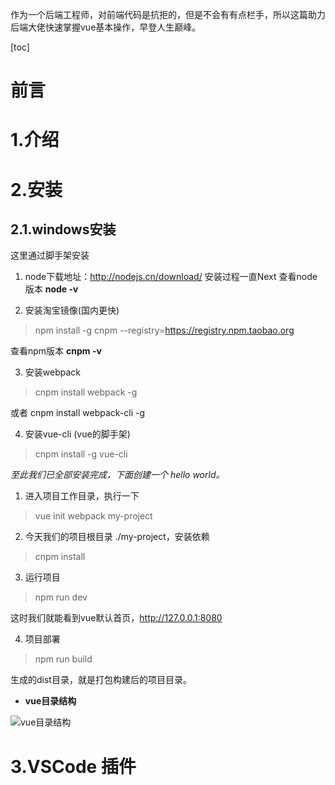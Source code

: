 作为一个后端工程师，对前端代码是抗拒的，但是不会有有点栏手，所以这篇助力后端大佬快速掌握vue基本操作，早登人生巅峰。

[toc]

# 前言

# 1.介绍
# 2.安装
## 2.1.windows安装
这里通过脚手架安装
1. node下载地址：http://nodejs.cn/download/
	安装过程一直Next
	查看node版本 **node -v**

2. 安装淘宝镜像(国内更快)

> npm install -g cnpm --registry=https://registry.npm.taobao.org

查看npm版本 **cnpm -v**

3. 安装webpack

> cnpm install webpack -g

或者 cnpm install webpack-cli -g

4. 安装vue-cli (vue的脚手架)

> cnpm install -g vue-cli

*至此我们已全部安装完成，下面创建一个 hello world。*

1. 进入项目工作目录，执行一下

> vue init webpack my-project

2. 今天我们的项目根目录 ./my-project，安装依赖

> cnpm install

3. 运行项目

> npm run dev

这时我们就能看到vue默认首页，http://127.0.0.1:8080

4. 项目部署

> npm run build

 生成的dist目录，就是打包构建后的项目目录。

- **vue目录结构**

 ![vue目录结构](https://tva4.sinaimg.cn/mw690/007F3CC8ly1h0fguljziej30ng0ron6v.jpg)

# 3.VSCode 插件